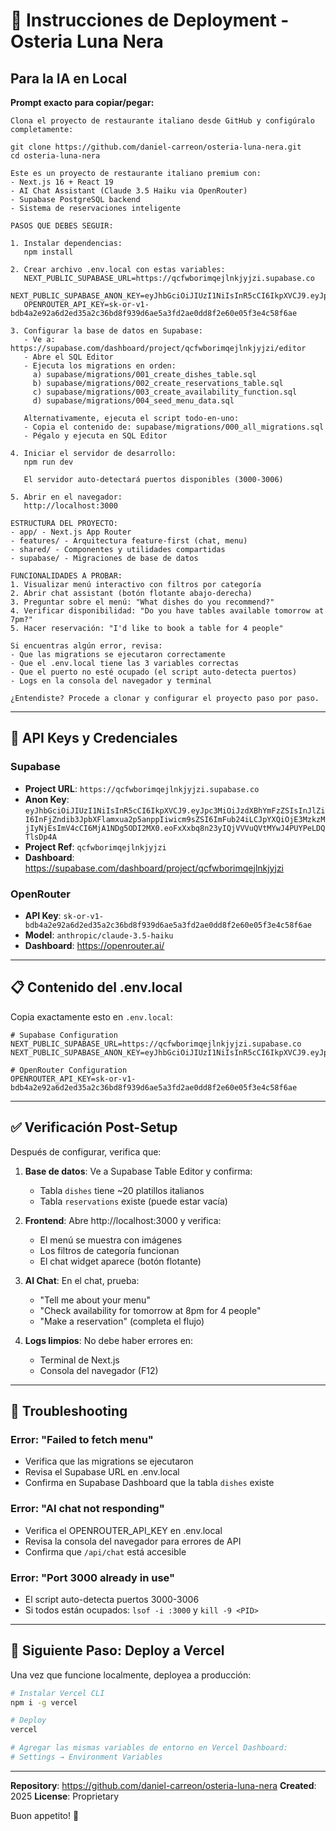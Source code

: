 # 🚀 Instrucciones de Deployment - Osteria Luna Nera

## Para la IA en Local

**Prompt exacto para copiar/pegar:**

```
Clona el proyecto de restaurante italiano desde GitHub y configúralo completamente:

git clone https://github.com/daniel-carreon/osteria-luna-nera.git
cd osteria-luna-nera

Este es un proyecto de restaurante italiano premium con:
- Next.js 16 + React 19
- AI Chat Assistant (Claude 3.5 Haiku via OpenRouter)
- Supabase PostgreSQL backend
- Sistema de reservaciones inteligente

PASOS QUE DEBES SEGUIR:

1. Instalar dependencias:
   npm install

2. Crear archivo .env.local con estas variables:
   NEXT_PUBLIC_SUPABASE_URL=https://qcfwborimqejlnkjyjzi.supabase.co
   NEXT_PUBLIC_SUPABASE_ANON_KEY=eyJhbGciOiJIUzI1NiIsInR5cCI6IkpXVCJ9.eyJpc3MiOiJzdXBhYmFzZSIsInJlZiI6InFjZndib3JpbXFlamxua2p5anppIiwicm9sZSI6ImFub24iLCJpYXQiOjE3MzkzMjIyNjEsImV4cCI6MjA1NDg5ODI2MX0.eoFxXxbq8n23yIQjVVVuQVtMYwJ4PUYPeLDQTlsDp4A
   OPENROUTER_API_KEY=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

3. Configurar la base de datos en Supabase:
   - Ve a: https://supabase.com/dashboard/project/qcfwborimqejlnkjyjzi/editor
   - Abre el SQL Editor
   - Ejecuta los migrations en orden:
     a) supabase/migrations/001_create_dishes_table.sql
     b) supabase/migrations/002_create_reservations_table.sql
     c) supabase/migrations/003_create_availability_function.sql
     d) supabase/migrations/004_seed_menu_data.sql

   Alternativamente, ejecuta el script todo-en-uno:
   - Copia el contenido de: supabase/migrations/000_all_migrations.sql
   - Pégalo y ejecuta en SQL Editor

4. Iniciar el servidor de desarrollo:
   npm run dev

   El servidor auto-detectará puertos disponibles (3000-3006)

5. Abrir en el navegador:
   http://localhost:3000

ESTRUCTURA DEL PROYECTO:
- app/ - Next.js App Router
- features/ - Arquitectura feature-first (chat, menu)
- shared/ - Componentes y utilidades compartidas
- supabase/ - Migraciones de base de datos

FUNCIONALIDADES A PROBAR:
1. Visualizar menú interactivo con filtros por categoría
2. Abrir chat assistant (botón flotante abajo-derecha)
3. Preguntar sobre el menú: "What dishes do you recommend?"
4. Verificar disponibilidad: "Do you have tables available tomorrow at 7pm?"
5. Hacer reservación: "I'd like to book a table for 4 people"

Si encuentras algún error, revisa:
- Que las migrations se ejecutaron correctamente
- Que el .env.local tiene las 3 variables correctas
- Que el puerto no esté ocupado (el script auto-detecta puertos)
- Logs en la consola del navegador y terminal

¿Entendiste? Procede a clonar y configurar el proyecto paso por paso.
```

---

## 🔑 API Keys y Credenciales

### Supabase
- **Project URL**: `https://qcfwborimqejlnkjyjzi.supabase.co`
- **Anon Key**: `eyJhbGciOiJIUzI1NiIsInR5cCI6IkpXVCJ9.eyJpc3MiOiJzdXBhYmFzZSIsInJlZiI6InFjZndib3JpbXFlamxua2p5anppIiwicm9sZSI6ImFub24iLCJpYXQiOjE3MzkzMjIyNjEsImV4cCI6MjA1NDg5ODI2MX0.eoFxXxbq8n23yIQjVVVuQVtMYwJ4PUYPeLDQTlsDp4A`
- **Project Ref**: `qcfwborimqejlnkjyjzi`
- **Dashboard**: https://supabase.com/dashboard/project/qcfwborimqejlnkjyjzi

### OpenRouter
- **API Key**: `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`
- **Model**: `anthropic/claude-3.5-haiku`
- **Dashboard**: https://openrouter.ai/

---

## 📋 Contenido del .env.local

Copia exactamente esto en `.env.local`:

```env
# Supabase Configuration
NEXT_PUBLIC_SUPABASE_URL=https://qcfwborimqejlnkjyjzi.supabase.co
NEXT_PUBLIC_SUPABASE_ANON_KEY=eyJhbGciOiJIUzI1NiIsInR5cCI6IkpXVCJ9.eyJpc3MiOiJzdXBhYmFzZSIsInJlZiI6InFjZndib3JpbXFlamxua2p5anppIiwicm9sZSI6ImFub24iLCJpYXQiOjE3MzkzMjIyNjEsImV4cCI6MjA1NDg5ODI2MX0.eoFxXxbq8n23yIQjVVVuQVtMYwJ4PUYPeLDQTlsDp4A

# OpenRouter Configuration
OPENROUTER_API_KEY=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
```

---

## ✅ Verificación Post-Setup

Después de configurar, verifica que:

1. **Base de datos**: Ve a Supabase Table Editor y confirma:
   - Tabla `dishes` tiene ~20 platillos italianos
   - Tabla `reservations` existe (puede estar vacía)

2. **Frontend**: Abre http://localhost:3000 y verifica:
   - El menú se muestra con imágenes
   - Los filtros de categoría funcionan
   - El chat widget aparece (botón flotante)

3. **AI Chat**: En el chat, prueba:
   - "Tell me about your menu"
   - "Check availability for tomorrow at 8pm for 4 people"
   - "Make a reservation" (completa el flujo)

4. **Logs limpios**: No debe haber errores en:
   - Terminal de Next.js
   - Consola del navegador (F12)

---

## 🐛 Troubleshooting

### Error: "Failed to fetch menu"
- Verifica que las migrations se ejecutaron
- Revisa el Supabase URL en .env.local
- Confirma en Supabase Dashboard que la tabla `dishes` existe

### Error: "AI chat not responding"
- Verifica el OPENROUTER_API_KEY en .env.local
- Revisa la consola del navegador para errores de API
- Confirma que `/api/chat` está accesible

### Error: "Port 3000 already in use"
- El script auto-detecta puertos 3000-3006
- Si todos están ocupados: `lsof -i :3000` y `kill -9 <PID>`

---

## 🎯 Siguiente Paso: Deploy a Vercel

Una vez que funcione localmente, deployea a producción:

```bash
# Instalar Vercel CLI
npm i -g vercel

# Deploy
vercel

# Agregar las mismas variables de entorno en Vercel Dashboard:
# Settings → Environment Variables
```

---

**Repository**: https://github.com/daniel-carreon/osteria-luna-nera
**Created**: 2025
**License**: Proprietary

Buon appetito! 🍷
